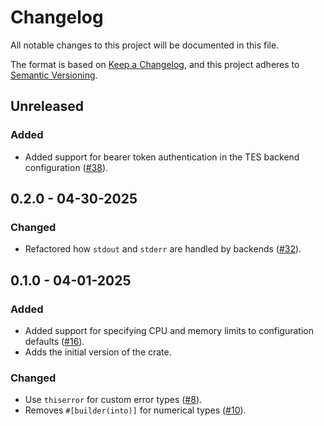 # Changelog

All notable changes to this project will be documented in this file.

The format is based on [Keep a Changelog](https://keepachangelog.com/en/1.1.0/),
and this project adheres to [Semantic
Versioning](https://semver.org/spec/v2.0.0.html).

## Unreleased

### Added

* Added support for bearer token authentication in the TES backend
  configuration ([#38](https://github.com/stjude-rust-labs/crankshaft/pull/38)).

## 0.2.0 - 04-30-2025

### Changed

* Refactored how `stdout` and `stderr` are handled by backends
  ([#32](https://github.com/stjude-rust-labs/crankshaft/pull/31)).

## 0.1.0 - 04-01-2025

### Added

* Added support for specifying CPU and memory limits to configuration defaults
  ([#16](https://github.com/stjude-rust-labs/crankshaft/pull/16)).
* Adds the initial version of the crate.

### Changed

* Use `thiserror` for custom error types
  ([#8](https://github.com/stjude-rust-labs/crankshaft/pull/8)).
* Removes `#[builder(into)]` for numerical types
  ([#10](https://github.com/stjude-rust-labs/crankshaft/pull/10)).
